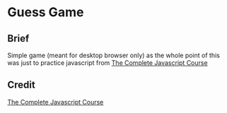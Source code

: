 # Guess Game

## Brief

Simple game (meant for desktop browser only) as the whole point of this was just to practice javascript from [The Complete Javascript Course](https://www.udemy.com/course/the-complete-javascript-course)

## Credit

[The Complete Javascript Course](https://www.udemy.com/course/the-complete-javascript-course)